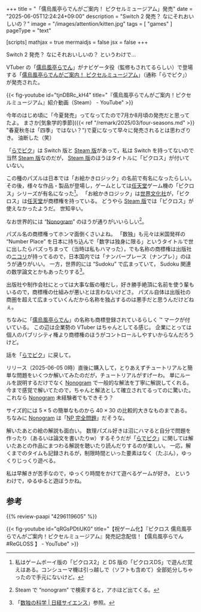 +++
title = "「儒烏風亭らでんがご案内！ ピクセルミュージアム」発売"
date =  "2025-06-05T12:24:24+09:00"
description = "Switch 2 発売？ なにそれおいしいの？"
image = "/images/attention/kitten.jpg"
tags = [ "games" ]
pageType = "text"

[scripts]
  mathjax = true
  mermaidjs = false
  jsx = false
+++

Switch 2 発売？ なにそれおいしいの？ というわけで...

VTuber の「[儒烏風亭らでん]」がナビゲータ役（監修もされてるらしい）で登場する「[儒烏風亭らでんがご案内！ ピクセルミュージアム][らでピク]」（通称「らでピク」）が発売された。

{{< fig-youtube id="tjnDBRc_kH4" title="『儒烏風亭らでんがご案内！ピクセルミュージアム』紹介動画（Steam） - YouTube" >}}

今年のはじめ頃に「今夏発売」ってなってたので7月か8月頃の発売だと思ってたよ。
まさか[気象学的季節]({{< ref "/remark/2025/03/four-seasons.md" >}} "春夏秋冬は「四季」ではない？")で夏になって早々に発売されるとは思わざりき。
油断した（笑）

「[らでピク]」は Switch 版と [Steam 版][らでピクSteam]があって，私は Switch を持ってないので当然 [Steam 版][らでピクSteam]なのだが， [Steam 版][らでピクSteam]のほうはタイトルに「ピクロス」が付いていない。

この種のパズルは日本では「お絵かきロジック」の名前で有名になったらしい。
その後，様々な作品・製品が登場し，ゲームとしては[任天堂]ゲーム機の「ピクロス」シリーズが有名になった[^p1]。
「お絵かきロジック」は[世界文化社]が，「ピクロス」は[任天堂]が商標権を持っている。
どうやら [Steam 版][らでピクSteam]では「ピクロス」が使えなかったようだ。
世知辛い。

[^p1]: 私はゲームボーイ版の「ピクロス2」と DS 版の「ピクロスDS」で遊んだ覚えはある。コンシューマ機は引っ越しで（ソフトも含めて）全部処分しちゃったので手元にないけど。

なお世界的には “[Nonogram]” のほうが通りがいいらしい[^p2]。

[^p2]: Steam で “nonogram” で検索すると，アホほど出てくる。

パズル名の商標権ってホンマ面倒くさいよね。
「数独」も元々は米国発祥の “Number Place” を日本に持ち込んで「数字は独身に限る」というタイトルで世に出したらバズっちまって（当時は私もハマった），でも名称の商標権は出版社の[ニコリ](https://www.nikoli.co.jp/ "Nikoli - The leading company of the logic puzzles")が持ってるので，日本国内では「ナンバープレース（ナンプレ）」のほうが通りがいい。
一方，世界的には “Sudoku” で広まっていて， Sudoku 関連の数学論文とかもあったりする[^sd1]。

[^sd1]: 「[数独の科学 | 日経サイエンス](http://www.nikkei-science.com/page/magazine/0609/sudoku.html)」参照。

出版社や制作会社にとっては大事な飯の種だし，好き勝手絶頂に名前を使う輩もいるので，商標権の仕組みが悪いとは言わないけどさ。
パズル自体は出版社の商圏を超えて広まっていくんだから名称を独占するのは悪手だと思うんだけどねぇ。

ちなみに「[儒烏風亭らでん]」の名称も商標登録されているらしく &trade; マークが付いている。
この辺は企業勢の VTuber はちゃんとしてる感じ。
企業にとっては個人のパブリシティ権より商標権のほうがコントロールしやすいからなんだろうけど。

話を「[らでピク]」に戻して。

リリース（2025-06-05 0時）直後に購入して，とりあえずチュートリアルと簡単な問題をいくつか解いてみたのだが，チュートリアルがすげーわ。
単にルールを説明するだけでなく [Nonogram] で一般的な解法を丁寧に解説してくれる。
今まで感覚で解いてたので，ちゃんと解法として確立されてるってのに驚いた。
これなら [Nonogram] 未経験者でもできそう？

サイズ的には $5 \times 5$ の簡単なものから $40 \times 30$ の比較的大きなものまである。
ちなみに [Nonogram] は「[NP 完全問題](https://www.sciencedirect.com/science/article/pii/S1877050914013015 "Simulated Annealing Approach to Solve Nonogram Puzzles with Multiple Solutions - ScienceDirect")」だそうな。

解いたあとの絵の解説も面白い。
数理パズル好きは沼にハマると自分で問題を作ったり（あるいは論文を書いたりw）するそうだが「[らでピク]」に関しては解いたあとの作品にまつわる解説を聴いたり読んだりするのが楽しい。
一応，解くまでのタイムも記録されるが，制限時間といった要素はなく（たぶん），ゆっくりじっくり遊べる。

私は早解きが苦手なので，ゆっくり時間をかけて遊べるゲームが好き。
というわけで，ゆるゆると遊ぼうかね。

[儒烏風亭らでん]: https://www.youtube.com/@JuufuuteiRaden "Raden Ch. 儒烏風亭らでん ‐ ReGLOSS - YouTube"
[らでピク]: https://www.jupiter.co.jp/game/pixelmuseum/ "ピクロス 儒烏風亭らでんがご案内！ピクセルミュージアム【公式サイト】"
[らでピクSteam]: https://store.steampowered.com/app/3204020/_/ "Steam：儒烏風亭らでんがご案内！ピクセルミュージアム"
[Nonogram]: https://en.wikipedia.org/wiki/Nonogram "Nonogram - Wikipedia"
[任天堂]: https://www.nintendo.com/ "任天堂ホームページ"
[世界文化社]: https://www.sekaibunka.com/ "世界文化社グループ"

## 参考

{{% review-paapi "4296119605" %}} <!-- 数学の楽園 「数独の科学」収録 -->

{{< fig-youtube id="qRGsPDtiUK0" title="【祝ゲーム化】『ピクロス 儒烏風亭らでんがご案内！ピクセルミュージアム』発売記念配信！【儒烏風亭らでん #ReGLOSS 】 - YouTube" >}}
